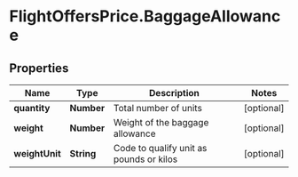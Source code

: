 # FlightOffersPrice.BaggageAllowance

## Properties

Name | Type | Description | Notes
------------ | ------------- | ------------- | -------------
**quantity** | **Number** | Total number of units | [optional] 
**weight** | **Number** | Weight of the baggage allowance | [optional] 
**weightUnit** | **String** | Code to qualify unit as pounds or kilos | [optional] 


